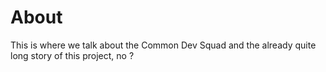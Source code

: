 # About

This is where we talk about the Common Dev Squad and the already quite long story of this project, no ?